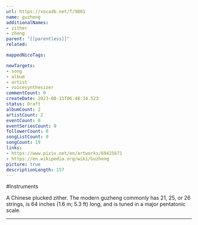 ```yaml
---
url: https://vocadb.net/T/9801
name: guzheng
additionalNames: 
- zither
- zheng
parent: "[[parentless]]"
related:

mappedNicoTags:

newTargets:
- song
- album
- artist
- voicesynthesizer
commentCount: 0
createDate: 2023-08-15T06:48:34.523
status: Draft
albumCount: 2
artistCount: 2
eventCount: 0
eventSeriesCount: 0
followerCount: 0
songListCount: 0
songCount: 19
links: 
- https://www.pixiv.net/en/artworks/69425671
- https://en.wikipedia.org/wiki/Guzheng
picture: true
descriptionLength: 157
---
```


#Instruments

A Chinese plucked zither. The modern guzheng commonly has 21, 25, or 26 strings, is 64 inches (1.6 m; 5.3 ft) long, and is tuned in a major pentatonic scale.

---

